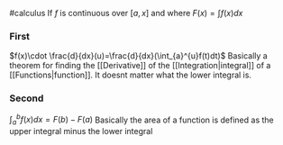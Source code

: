 #calculus 
If $f$ is continuous over $[a,x]$ and where $F(x)=\int{f(x)dx}$
### First
$f(x)\cdot \frac{d}{dx}(u)=\frac{d}{dx}(\int_{a}^{u}f(t)dt)$
Basically a theorem for finding the [[Derivative]] of the [[Integration|integral]] of a [[Functions|function]]. It doesnt matter what the lower integral is.

### Second
$\int_{a}^{b}f(x)dx = F(b)-F(a)$
Basically the area of a function is defined as the upper integral minus the lower integral